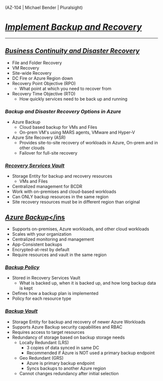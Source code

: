 (AZ-104 | Michael Bender | Pluralsight)

# <ins>***Implement Backup and Recovery***</ins>
---

## <ins>*Business Continuity and Disaster Recovery*</ins>

- File and Folder Recovery
- VM Recovery
- Site-wide Recovery
- DC Fire or Azure Region down
- Recovery Point Objective (RPO)
  - What point at which you need to recover from
- Recovery Time Objective (RTO)
  - How quickly services need to be back up and running


### *Backup and Disaster Recovery Options in Azure*

- Azure Backup 
  - Cloud based backup for VMs and Files
  - On-prem VM's using MARS agents, VMware and Hyper-V
- Azure Site Recovery (ASR)
  - Provides site-to-site recovery of workloads in Azure, On-prem and in other clouds
  - Failover for full-site recovery


### <ins>*Recovery Services Vault*</ins>

- Storage Entity for backup and recovery resources
  - VMs and Files
- Centralized management for BCDR
- Work with on-premises and cloud-based workloads
- Can ONLY backup resources in the same region
- Site recovery resources must be in different region than original


## <ins>*Azure Backup*</ins

- Supports on-premises, Azure workloads, and other cloud workloads
- Scales with your organization
- Centralized monitoring and management
- App-Consistent backups
- Encrypted-at-rest by default
- Require resources and vault in the same region

### <ins>*Backup Policy*</ins>

- Stored in Recovery Services Vault
  - What is backed up, when it is backed up, and how long backup data is kept
- Defines how a backup plan is implemented
- Policy for each resource type
  

### <ins>*Backup Vault*</ins>

- Storage Entity for backup and recovery of newer Azure Workloads
- Supports Azure Backup security capabilities and RBAC
- Requires access to target resources 
- Redundancy of storage based on backup storage needs
  - Locally Redundant (LRS)
    - 3 copies of data synced in same DC
    - Recommended if Azure is NOT used a primary backup endpoint
  - Geo Redundant (GRS)
    - Azure is primary backup endpoint
    - Syncs backups to another Azure region 
  - Cannot changes redundancy after initial selection


